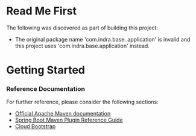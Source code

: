 # Read Me First
The following was discovered as part of building this project:

* The original package name 'com.indra.base..application' is invalid and this project uses 'com.indra.base.application' instead.

# Getting Started

### Reference Documentation
For further reference, please consider the following sections:

* [Official Apache Maven documentation](https://maven.apache.org/guides/index.html)
* [Spring Boot Maven Plugin Reference Guide](https://docs.spring.io/spring-boot/docs/2.2.4.RELEASE/maven-plugin/)
* [Cloud Bootstrap](https://spring.io/projects/spring-cloud-commons)

